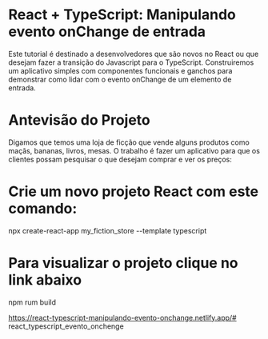# React + TypeScript: Manipulando evento onChange de entrada

Este tutorial é destinado a desenvolvedores que são novos no React ou que desejam fazer a transição do Javascript para o TypeScript. Construiremos um aplicativo simples com componentes funcionais e ganchos para demonstrar como lidar com o evento onChange de um elemento de entrada.

# Antevisão do Projeto
Digamos que temos uma loja de ficção que vende alguns produtos como maçãs, bananas, livros, mesas. O trabalho é fazer um aplicativo para que os clientes possam pesquisar o que desejam comprar e ver os preços:

# Crie um novo projeto React com este comando:
npx create-react-app my_fiction_store --template typescript

# Para visualizar o projeto clique no link abaixo
npm rum build

https://react-typescript-manipulando-evento-onchange.netlify.app/# react_typescript_evento_onchenge
